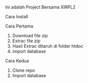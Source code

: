 Ini adalah Project Bersama XIRPL2


Cara Install

Cara Pertama
1. Download file zip
2. Extrac file zip
3. Hasil Extrac ditaruh di folder htdoc
4. import database

Cara Kedua
1. Clone repo
2. Import database
